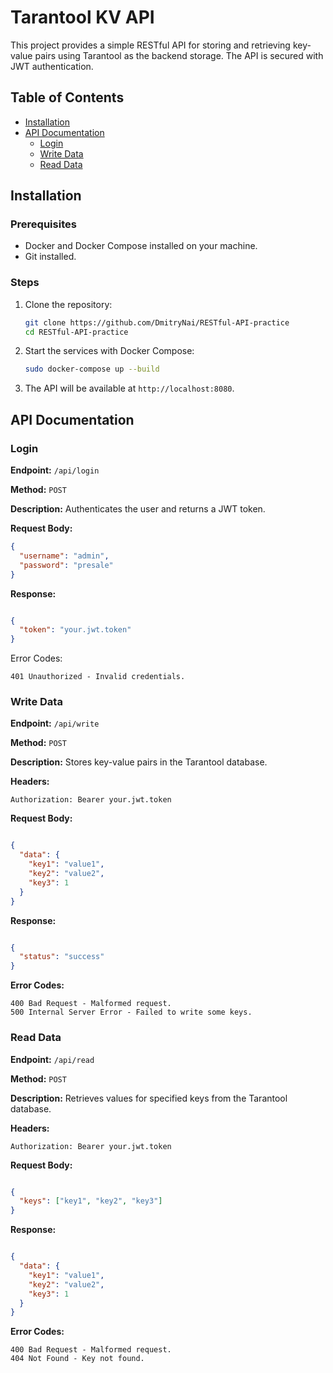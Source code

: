 # Tarantool KV API

This project provides a simple RESTful API for storing and retrieving key-value pairs using Tarantool as the backend storage. The API is secured with JWT authentication.

## Table of Contents
- [Installation](#installation)
- [API Documentation](#api-documentation)
  - [Login](#login)
  - [Write Data](#write-data)
  - [Read Data](#read-data)

## Installation

### Prerequisites

- Docker and Docker Compose installed on your machine.
- Git installed.

### Steps

1. Clone the repository:

    ```bash
    git clone https://github.com/DmitryNai/RESTful-API-practice
    cd RESTful-API-practice
    ```

2. Start the services with Docker Compose:

    ```bash
    sudo docker-compose up --build
    ```

3. The API will be available at `http://localhost:8080`.

## API Documentation

### Login

**Endpoint:** `/api/login`

**Method:** `POST`

**Description:** Authenticates the user and returns a JWT token.

**Request Body:**

```json
{
  "username": "admin",
  "password": "presale"
}
```

**Response:**

```json

{
  "token": "your.jwt.token"
}
```

Error Codes:

    401 Unauthorized - Invalid credentials.

### Write Data

**Endpoint:** `/api/write`

**Method:** `POST`

**Description:** Stores key-value pairs in the Tarantool database.

**Headers:**

    Authorization: Bearer your.jwt.token

**Request Body:**

```json

{
  "data": {
    "key1": "value1",
    "key2": "value2",
    "key3": 1
  }
}
```

**Response:**

```json

{
  "status": "success"
}
```

**Error Codes:**

    400 Bad Request - Malformed request.
    500 Internal Server Error - Failed to write some keys.

### Read Data

**Endpoint:** `/api/read`

**Method:** `POST`

**Description:** Retrieves values for specified keys from the Tarantool database.

**Headers:**

    Authorization: Bearer your.jwt.token

**Request Body:**

```json

{
  "keys": ["key1", "key2", "key3"]
}
```

**Response:**

```json

{
  "data": {
    "key1": "value1",
    "key2": "value2",
    "key3": 1
  }
}
```

**Error Codes:**

    400 Bad Request - Malformed request.
    404 Not Found - Key not found.
